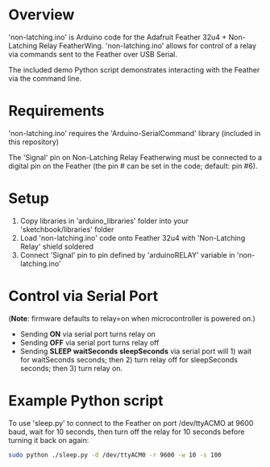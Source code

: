# Overview

'non-latching.ino' is Arduino code for the Adafruit Feather 32u4 + Non-Latching Relay FeatherWing. 'non-latching.ino' allows for control of a relay via commands sent to the Feather over USB Serial.

The included demo Python script demonstrates interacting with the Feather via the command line.

# Requirements

'non-latching.ino' requires the 'Arduino-SerialCommand' library (included in this repository)

The 'Signal' pin on Non-Latching Relay Featherwing must be connected to a digital pin on the Feather (the pin # can be set in the code; default: pin #6).

# Setup

1. Copy libraries in 'arduino_libraries' folder into your 'sketchbook/libraries' folder
2. Load 'non-latching.ino' code onto Feather 32u4 with 'Non-Latching Relay' shield soldered
3. Connect 'Signal' pin to pin defined by 'arduinoRELAY' variable in 'non-latching.ino'

# Control via Serial Port 

(**Note**: firmware defaults to relay=on when microcontroller is powered on.)

- Sending **ON** via serial port turns relay on  
- Sending **OFF** via serial port turns relay off  
- Sending **SLEEP waitSeconds sleepSeconds** via serial port will 1) wait for waitSeconds seconds; then 2) turn relay off for sleepSeconds seconds; then 3) turn relay on.


# Example Python script 

To use 'sleep.py' to connect to the Feather on port /dev/ttyACMO at 9600 baud, wait for 10 seconds, then turn off the relay for 10 seconds before turning it back on again:


``` bash
sudo python ./sleep.py -d /dev/ttyACM0 -r 9600 -w 10 -s 100
```

 
